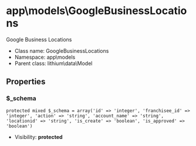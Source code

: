 app\models\GoogleBusinessLocations
===============

Google Business Locations




* Class name: GoogleBusinessLocations
* Namespace: app\models
* Parent class: lithium\data\Model





Properties
----------


### $_schema

    protected mixed $_schema = array('id' => 'integer', 'franchisee_id' => 'integer', 'action' => 'string', 'account_name' => 'string', 'locationid' => 'string', 'is_create' => 'boolean', 'is_approved' => 'boolean')





* Visibility: **protected**



